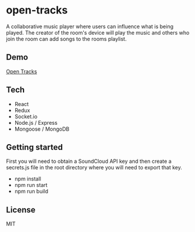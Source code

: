 # open-tracks

A collaborative music player where users can influence what is being played. The creator of the room's device will play the music and others who join the room can add songs to the rooms playlist.

## Demo

[Open Tracks](https://open-tracks.herokuapp.com/)

## Tech

* React
* Redux
* Socket.io
* Node.js / Express
* Mongoose / MongoDB

## Getting started

First you will need to obtain a SoundCloud API key and then create a secrets.js file in the root directory where you will need to export that key.

* npm install
* npm run start
* npm run build

## License

MIT
